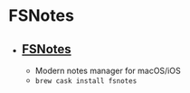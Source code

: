# FSNotes
- [FSNotes](https://fsnot.es/)
  - 
  - Modern notes manager for macOS/iOS
  - `brew cask install fsnotes`
